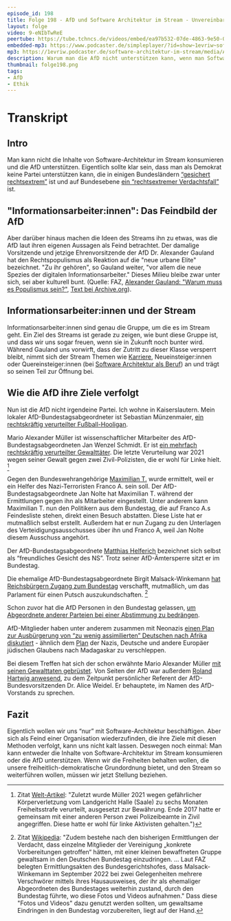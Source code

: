 ```yaml
---
episode_id: 198
title: Folge 198 - AfD und Software Architektur im Stream - Unvereinbar
layout: folge
video: 9-eNIbTwReE
peertube: https://tube.tchncs.de/videos/embed/ea97b532-07de-4863-9e50-045bf2a5ef6c
embedded-mp3: https://www.podcaster.de/simpleplayer/?id=show~1evriw~software-architektur-im-stream~pod-b9955949659dbc8b56d07f8e3c&v=1706025552
mp3: https://1evriw.podcaster.de/software-architektur-im-stream/media/AfD_vs_Stream.mp3
description: Warum man die AfD nicht unterstützen kann, wenn man Software Architektur im Stream konsumiert. 
thumbnail: folge198.png
tags:
- AfD
- Ethik
---
```


# Transkript

## Intro

Man kann nicht die Inhalte von Software-Architektur im Stream
konsumieren und die AfD unterstützen. Eigentlich sollte klar sein,
dass man als Demokrat keine Partei unterstützen kann, die in einigen
Bundesländern [“gesichert
rechtsextrem”](https://www.tagesschau.de/inland/innenpolitik/verfassungsschutz-beobachtung-102.html
) ist und auf Bundesebene [ein “rechtsextremer
Verdachtsfall”](https://www.spiegel.de/politik/deutschland/verfassungsschutz-darf-afd-als-verdachtsfall-beobachten-a-b4061d12-da2c-4e6c-ba24-956c837eaf53)
ist.

## "Informationsarbeiter:innen": Das Feindbild der AfD

Aber darüber hinaus machen die Ideen des Streams ihn zu etwas, was die
AfD laut ihren eigenen Aussagen als Feind betrachtet. Der damalige
Vorsitzende und jetzige Ehrenvorsitzende der AfD Dr. Alexander Gauland
hat den Rechtspopulismus als Reaktion auf die "neue urbane Elite"
bezeichnet. "Zu ihr gehören", so Gauland weiter, "vor allem die neue
Spezies der digitalen Informationsarbeiter." Dieses Milieu bleibe zwar
unter sich, sei aber kulturell bunt. (Quelle: FAZ, [Alexander Gauland:
"Warum muss es Populismus
sein?"](https://www.faz.net/aktuell/politik/inland/alexander-gauland-warum-muss-es-populismus-sein-15823206.html),
[Text bei
Archive.org](https://archive.org/details/alexander-gauland-warum-muss-es-populismus-sein)).

## Informationsarbeiter:innen und der Stream

Informationsarbeiter:innen sind genau die Gruppe, um die es im Stream
geht. Ein Ziel des Streams ist gerade zu zeigen, wie bunt diese Gruppe
ist, und dass wir uns sogar freuen, wenn sie in Zukunft noch bunter
wird. Während Gauland uns vorwirft, dass der Zutritt zu dieser Klasse
versperrt bleibt, nimmt sich der Stream Themen wie
[Karriere](https://software-architektur.tv/tags.html#Karriere),
Neueinsteiger:innen oder Quereinsteiger:innen (bei [Software
Architektur als Beruf](https://software-architektur.tv/beruf.html)) an
und trägt so seinen Teil zur Öffnung bei.

## Wie die AfD ihre Ziele verfolgt

Nun ist die AfD nicht irgendeine Partei. Ich wohne in
Kaiserslautern. Mein lokaler AfD-Bundestagsabgeordneter ist Sebastian
Münzenmaier, [ein rechtskräftig verurteilter
Fußball-Hooligan](https://de.wikipedia.org/wiki/Sebastian_M%C3%BCnzenmaier#Strafverfahren). 

Mario Alexander Müller ist wissenschaftlicher Mitarbeiter des
AfD-Bundestagsabgeordneten Jan Wenzel Schmidt.  Er ist [ein mehrfach
rechtskräftig verurteilter
Gewalttäter](https://www.welt.de/politik/deutschland/article241336069/AfD-Bundestagsabgeordneter-beschaeftigt-rechtsextremen-Gewalttaeter.html). Die
letzte Verurteilung war 2021 wegen seiner Gewalt gegen zwei
Zivil-Polizisten, die er wohl für Linke hielt. [^1]

[^1]: Zitat [Welt-Artikel](https://www.welt.de/politik/deutschland/article241336069/AfD-Bundestagsabgeordneter-beschaeftigt-rechtsextremen-Gewalttaeter.html): "Zuletzt wurde Müller 2021 wegen gefährlicher Körperverletzung vom Landgericht Halle (Saale) zu sechs Monaten Freiheitsstrafe verurteilt, ausgesetzt zur Bewährung. Ende 2017 hatte er gemeinsam mit einer anderen Person zwei Polizeibeamte in Zivil angegriffen. Diese hatte er wohl für linke Aktivisten gehalten.")

Gegen den Bundeswehrangehörige [Maximilian
T.](https://de.wikipedia.org/wiki/Hannibal_(Netzwerk)#Maximilian_T. )
wurde ermittelt, weil er ein Helfer des Nazi-Terroristen Franco
A. sein soll. Der AfD-Bundestagsabgeordnete Jan Nolte hat Maximilian
T. während der Ermittlungen gegen ihn als Mitarbeiter
eingestellt. Unter anderem kann Maximilian T. nun den Politikern aus
dem Bundestag, die auf Franco A.s Feindesliste stehen, direkt einen
Besuch abstatten. Diese Liste hat er mutmaßlich selbst
erstellt. Außerdem hat er nun Zugang zu den Unterlagen des
Verteidigungsausschusses über ihn und Franco A, weil Jan Nolte diesem
Ausschuss angehört.

Der AfD-Bundestagsabgeordnete [Matthias
Helferich](https://de.wikipedia.org/wiki/Matthias_Helferich#%E2%80%9ENazi-Aff%C3%A4re%E2%80%9C)
bezeichnet sich selbst als “freundliches Gesicht des NS”. Trotz seiner
AfD-Ämtersperre sitzt er im Bundestag.

Die ehemalige AfD-Bundestagsabgeordnete Birgit Malsack-Winkemann [hat
Reichsbürgern Zugang zum
Bundestag](https://de.wikipedia.org/wiki/Birgit_Malsack-Winkemann#Festnahme_und_Prozess_wegen_Terrorverdachts)
verschafft, mutmaßlich, um das Parlament für einen Putsch
auszukundschaften. [^2]

[^2]: Zitat [Wikipedia](https://de.wikipedia.org/wiki/Birgit_Malsack-Winkemann#Festnahme_und_Prozess_wegen_Terrorverdachts): "Zudem bestehe nach den bisherigen Ermittlungen der Verdacht, dass einzelne Mitglieder der Vereinigung „konkrete Vorbereitungen getroffen“ hätten, mit einer kleinen bewaffneten Gruppe gewaltsam in den Deutschen Bundestag einzudringen. ... Laut FAZ belegten Ermittlungsakten des Bundesgerichtshofes, dass Malsack-Winkemann im September 2022 bei zwei Gelegenheiten mehrere Verschwörer mittels ihres Hausausweises, der ihr als ehemaliger Abgeordneten des Bundestages weiterhin zustand, durch den Bundestag führte, wo diese Fotos und Videos aufnahmen." Dass diese "Fotos und Videos" dazu genutzt werden sollten, um gewaltsame Eindringen in den Bundestag vorzubereiten, liegt auf der Hand.

Schon zuvor hat die AfD Personen in den Bundestag gelassen, [um
Abgeordnete anderer Parteien bei einer Abstimmung zu
bedrängen](https://www.welt.de/politik/deutschland/article220442692/AfD-schleust-offenbar-Querdenker-in-den-Bundestag.html).

AfD-Mitglieder haben unter anderem zusammen mit Neonazis [einen Plan
zur Ausbürgerung von “zu wenig assimilierten” Deutschen nach Afrika
diskutiert](https://correctiv.org/aktuelles/neue-rechte/2024/01/10/geheimplan-remigration-vertreibung-afd-rechtsextreme-november-treffen/) -
ähnlich dem [Plan](https://de.wikipedia.org/wiki/Madagaskarplan) der
Nazis, Deutsche und andere Europäer jüdischen Glaubens nach Madagaskar
zu verschleppen.

Bei diesem Treffen hat sich der schon erwähnte Mario Alexander Müller
[mit seinen Gewalttaten
gebrüstet](https://correctiv.org/aktuelles/neue-rechte/2024/01/17/geheimtreffen-in-potsdam-afd-mitarbeiter-bruestet-sich-mit-gewalt/). Von
Seiten der AfD war außerdem [Roland Hartwig
anwesend](https://correctiv.org/aktuelles/neue-rechte/2024/01/10/geheimplan-remigration-vertreibung-afd-rechtsextreme-november-treffen/),
zu dem Zeitpunkt persönlicher Referent der AfD-Bundesvorsitzenden
Dr. Alice Weidel. Er behauptete, im Namen des AfD-Vorstands zu
sprechen.

## Fazit

Eigentlich wollen wir uns “nur”  mit Software-Architektur
beschäftigen. Aber sich als Feind einer Organisation wiederzufinden,
die ihre Ziele mit diesen Methoden verfolgt, kann uns nicht kalt
lassen. Deswegen noch einmal: Man kann entweder die Inhalte von
Software-Architektur im Stream konsumieren oder die AfD unterstützen.
Wenn wir die Freiheiten behalten wollen, die unsere
freiheitlich-demokratische Grundordnung bietet, und den Stream so
weiterführen wollen, müssen wir jetzt Stellung beziehen.
